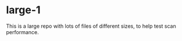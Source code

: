 # large-1

This is a large repo with lots of files of different sizes, to help test scan performance.
